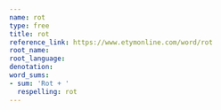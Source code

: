 ```yaml
---
name: rot
type: free
title: rot
reference_link: https://www.etymonline.com/word/rot
root_name: 
root_language: 
denotation: 
word_sums:
- sum: 'Rot + '
  respelling: rot
---
```

